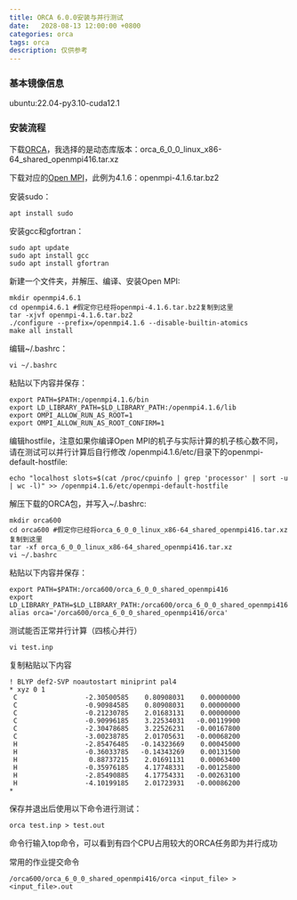 ```yaml
---
title: ORCA 6.0.0安装与并行测试
date:   2028-08-13 12:00:00 +0800
categories: orca
tags: orca
description: 仅供参考
---
```


### 基本镜像信息

ubuntu:22.04-py3.10-cuda12.1

### 安装流程

下载[ORCA](https://orcaforum.kofo.mpg.de/)，我选择的是动态库版本：orca_6_0_0_linux_x86-64_shared_openmpi416.tar.xz

下载对应的[Open MPI](https://www.open-mpi.org/)，此例为4.1.6：openmpi-4.1.6.tar.bz2

安装sudo：
```
apt install sudo
```
安装gcc和gfortran：
```
sudo apt update
sudo apt install gcc
sudo apt install gfortran
```
新建一个文件夹，并解压、编译、安装Open MPI:
```
mkdir openmpi4.6.1
cd openmpi4.6.1 #假定你已经将openmpi-4.1.6.tar.bz2复制到这里
tar -xjvf openmpi-4.1.6.tar.bz2
./configure --prefix=/openmpi4.1.6 --disable-builtin-atomics
make all install
```
编辑~/.bashrc：
```
vi ~/.bashrc
```
粘贴以下内容并保存：

```
export PATH=$PATH:/openmpi4.1.6/bin
export LD_LIBRARY_PATH=$LD_LIBRARY_PATH:/openmpi4.1.6/lib
export OMPI_ALLOW_RUN_AS_ROOT=1
export OMPI_ALLOW_RUN_AS_ROOT_CONFIRM=1
```


编辑hostfile，注意如果你编译Open MPI的机子与实际计算的机子核心数不同，请在测试可以并行计算后自行修改 /openmpi4.1.6/etc/目录下的openmpi-default-hostfile:

```
echo "localhost slots=$(cat /proc/cpuinfo | grep 'processor' | sort -u | wc -l)" >> /openmpi4.1.6/etc/openmpi-default-hostfile
```
解压下载的ORCA包，并写入~/.bashrc:
```
mkdir orca600
cd orca600 #假定你已经将orca_6_0_0_linux_x86-64_shared_openmpi416.tar.xz复制到这里
tar -xf orca_6_0_0_linux_x86-64_shared_openmpi416.tar.xz
vi ~/.bashrc
```
粘贴以下内容并保存：

```
export PATH=$PATH:/orca600/orca_6_0_0_shared_openmpi416
export LD_LIBRARY_PATH=$LD_LIBRARY_PATH:/orca600/orca_6_0_0_shared_openmpi416
alias orca='/orca600/orca_6_0_0_shared_openmpi416/orca'
```

测试能否正常并行计算（四核心并行）

```
vi test.inp
```
复制粘贴以下内容
```
! BLYP def2-SVP noautostart miniprint pal4
* xyz 0 1
 C                 -2.30500585    0.80908031    0.00000000
 C                 -0.90984585    0.80908031    0.00000000
 C                 -0.21230785    2.01683131    0.00000000
 C                 -0.90996185    3.22534031   -0.00119900
 C                 -2.30478685    3.22526231   -0.00167800
 C                 -3.00238785    2.01705631   -0.00068200
 H                 -2.85476485   -0.14323669    0.00045000
 H                 -0.36033785   -0.14343269    0.00131500
 H                  0.88737215    2.01691131    0.00063400
 H                 -0.35976185    4.17748331   -0.00125800
 H                 -2.85490885    4.17754331   -0.00263100
 H                 -4.10199185    2.01723931   -0.00086200
*
```
保存并退出后使用以下命令进行测试：
```
orca test.inp > test.out
```
命令行输入top命令，可以看到有四个CPU占用较大的ORCA任务即为并行成功

常用的作业提交命令
```
/orca600/orca_6_0_0_shared_openmpi416/orca <input_file> > <input_file>.out
```

